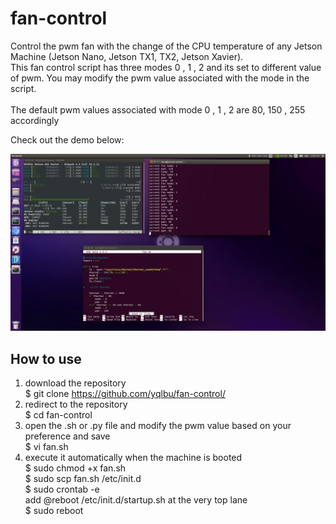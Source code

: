 # fan-control

Control the pwm fan with the change of the CPU temperature of any Jetson Machine (Jetson Nano, Jetson TX1, TX2, Jetson Xavier). \
This fan control script has three modes 0 , 1 , 2 and its set to different value of pwm. 
You may modify the pwm value associated with the mode in the script. \
 \
The default pwm values associated with mode 0 , 1 , 2 are 80, 150 , 255 accordingly

Check out the demo below:

![](demo.png)

## How to use

1. download the repository \
   $ git clone https://github.com/yqlbu/fan-control/
2. redirect to the repository \
   $ cd fan-control
4. open the .sh or .py file and modify the pwm value based on your preference and save \
   $ vi fan.sh 
5. execute it automatically when the machine is booted \
   $ sudo chmod +x fan.sh \
   $ sudo scp fan.sh /etc/init.d \
   $ sudo crontab -e \
   add  @reboot /etc/init.d/startup.sh  at the very top lane \
   $ sudo reboot
